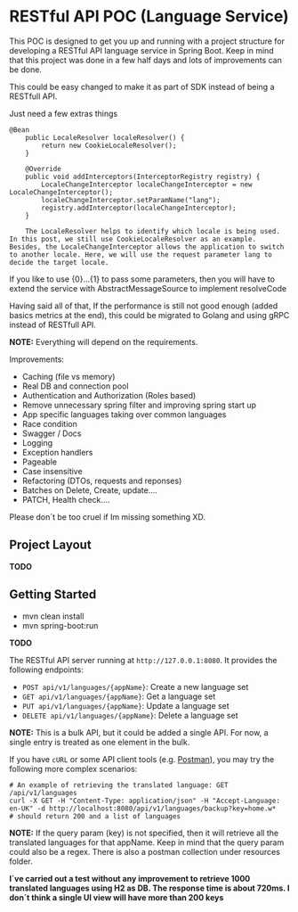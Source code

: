 # RESTful API POC (Language Service)


This POC is designed to get you up and running with a project structure for developing a RESTful API language service in Spring Boot. Keep in mind that this project was done in a few half days and lots of improvements can be done.


This could be easy changed to make it as part of SDK instead of being a RESTfull API. 

Just need a few extras things

```
@Bean
    public LocaleResolver localeResolver() {
        return new CookieLocaleResolver();
    }

    @Override
    public void addInterceptors(InterceptorRegistry registry) {
        LocaleChangeInterceptor localeChangeInterceptor = new LocaleChangeInterceptor();
        localeChangeInterceptor.setParamName("lang");
        registry.addInterceptor(localeChangeInterceptor);
    }
    
    The LocaleResolver helps to identify which locale is being used. In this post, we still use CookieLocaleResolver as an example.
Besides, the LocaleChangeInterceptor allows the application to switch to another locale. Here, we will use the request parameter lang to decide the target locale.

```

If you like to use {0}...{1} to pass some parameters, then you will have to extend the service with AbstractMessageSource to implement resolveCode

Having said all of that, If the performance is still not good enough (added basics metrics at the end), this could be migrated to Golang and using gRPC instead of RESTfull API.

**NOTE:** Everything will depend on the requirements.


Improvements:

* Caching (file vs memory)
* Real DB and connection pool
* Authentication and Authorization (Roles based)
* Remove unnecessary spring filter and improving spring start up
* App specific languages taking over common languages
* Race condition 
* Swagger / Docs
* Logging
* Exception handlers
* Pageable 
* Case insensitive
* Refactoring (DTOs, requests and reponses)
* Batches on Delete, Create, update....
* PATCH, Health check....

Please don´t be too cruel if Im missing something XD.

## Project Layout
**TODO**

## Getting Started

* mvn clean install
* mvn spring-boot:run

**TODO**

The RESTful API server running at `http://127.0.0.1:8080`. It provides the following endpoints:

* `POST api/v1/languages/{appName}`: Create a new language set
* `GET api/v1/languages/{appName}`: Get a language set
* `PUT api/v1/languages/{appName}`: Update a language set
* `DELETE api/v1/languages/{appName}`: Delete a language set
 
**NOTE:** This is a bulk API, but it could be added a single API. For now, a single entry is treated as one element in the bulk.


If you have `cURL` or some API client tools (e.g. [Postman](https://www.getpostman.com/)), you may try the following 
more complex scenarios:

```shell
# An example of retrieving the translated language: GET /api/v1/languages
curl -X GET -H "Content-Type: application/json" -H "Accept-Language: en-UK" -d http://localhost:8080/api/v1/languages/backup?key=home.w*
# should return 200 and a list of languages
```
**NOTE:** If the query param (key) is not specified, then it will retrieve all the translated languages for that appName. Keep in mind that the query param could also be a regex. There is also a postman collection under resources folder.


**I´ve carried out a test without any improvement to retrieve 1000 translated languages using H2 as DB. The response time  is about 720ms.
I don´t think a single UI view will have more than 200 keys**
